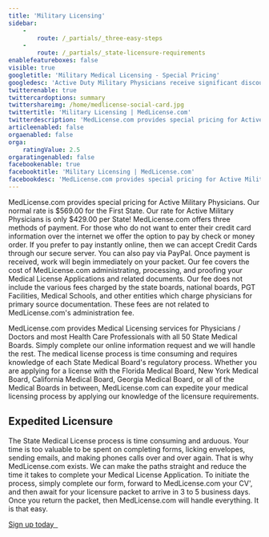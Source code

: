 ```yaml
---
title: 'Military Licensing'
sidebar:
    -
        route: /_partials/_three-easy-steps
    -
        route: /_partials/_state-licensure-requirements
enablefeatureboxes: false
visible: true
googletitle: 'Military Medical Licensing - Special Pricing'
googledesc: 'Active Duty Military Physicians receive significant discounts with MedLicense.com for their Sacrificial Service to our Country'
twitterenable: true
twittercardoptions: summary
twittershareimg: /home/medlicense-social-card.jpg
twittertitle: 'Military Licensing | MedLicense.com'
twitterdescription: 'MedLicense.com provides special pricing for Active Military Physicians. Our normal rate is $569.00 for the First State. Our rate for Active Military Physicians is only $429.00 per state.'
articleenabled: false
orgaenabled: false
orga:
    ratingValue: 2.5
orgaratingenabled: false
facebookenable: true
facebooktitle: 'Military Licensing | MedLicense.com'
facebookdesc: 'MedLicense.com provides special pricing for Active Military Physicians. Our normal rate is $569.00 for the First State. Our rate for Active Military Physicians is only $429.00 per state.'
---
```


<p>MedLicense.com provides special pricing for Active Military Physicians. Our normal rate is $569.00 for the First State. Our rate for Active Military Physicians is only $429.00 per State! MedLicense.com offers three methods of payment. For those who do not want to enter their credit card information over the internet we offer the option to pay by check or money order. If you prefer to pay instantly online, then we can accept Credit Cards through our secure server. You can also pay via PayPal. Once payment is received, work will begin immediately on your packet. Our fee covers the cost of MedLicense.com administrating, processing, and proofing your Medical License Applications and related documents. Our fee does not include the various fees charged by the state boards, national boards, PGT Facilities, Medical Schools, and other entities which charge physicians for primary source documentation. These fees are not related to MedLicense.com's administration fee.</p>
<p>MedLicense.com provides Medical Licensing services for Physicians / Doctors and most Health Care Professionals with all 50 State Medical Boards. Simply complete our online information request and we will handle the rest. The medical license process is time consuming and requires knowledge of each State Medical Board's regulatory process. Whether you are applying for a license with the Florida Medical Board, New York Medical Board, California Medical Board, Georgia Medical Board, or all of the Medical Boards in between, MedLicense.com can expedite your medical licensing process by applying our knowledge of the licensure requirements.</p>
<h2 id="mcetoc_1cec92l1o0">Expedited Licensure</h2>
<p>The State Medical License process is time consuming and arduous. Your time is too valuable to be spent on completing forms, licking envelopes, sending emails, and making phones calls over and over again. That is why MedLicense.com exists. We can make the paths straight and reduce the time it takes to complete your Medical License Application. To initiate the process, simply complete our form, forward to MedLicense.com your CV', and then await for your licensure packet to arrive in 3 to 5 business days. Once you return the packet, then MedLicense.com will handle everything. It is that easy.</p>
<p><a class="btn btn-secondary" href="../../pricing">Sign up today <em class="fa fa-sm fa-play" aria-hidden="true">&nbsp;</em></a>&nbsp;</p>